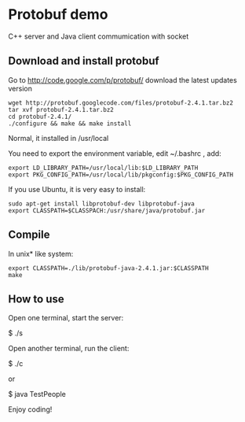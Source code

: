 Protobuf demo
======================

C++ server and Java client commumication with socket

Download and install protobuf
-------------

Go to http://code.google.com/p/protobuf/ download the latest updates version

    wget http://protobuf.googlecode.com/files/protobuf-2.4.1.tar.bz2
    tar xvf protobuf-2.4.1.tar.bz2
    cd protobuf-2.4.1/
    ./configure && make && make install

Normal, it installed in /usr/local

You need to export the environment variable, edit ~/.bashrc , add:

    export LD_LIBRARY_PATH=/usr/local/lib:$LD_LIBRARY_PATH
    export PKG_CONFIG_PATH=/usr/local/lib/pkgconfig:$PKG_CONFIG_PATH


If you use Ubuntu, it is very easy to install:

    sudo apt-get install libprotobuf-dev libprotobuf-java
    export CLASSPATH=$CLASSPACH:/usr/share/java/protobuf.jar

Compile
-------------

In unix* like system:

    export CLASSPATH=./lib/protobuf-java-2.4.1.jar:$CLASSPATH
    make

How to use
-------------

Open one terminal, start the server:

$ ./s

Open another terminal, run the client:

$ ./c

or

$ java TestPeople


Enjoy coding!


